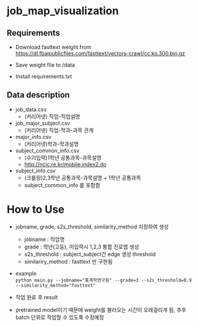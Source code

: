 # job_map_visualization

## Requirements

- Download fasttext weight from
  https://dl.fbaipublicfiles.com/fasttext/vectors-crawl/cc.ko.300.bin.gz

- Save weight file to /data

- Install requirements.txt

## Data description

- job_data.csv
  - (커리어넷) 직업-직업설명
- job_major_subject.csv
  - (커리어넷) 직업-학과-과목 관계
- major_info.csv
  - (커리어넷)학과-학과설명
- subject_common_info.csv
  - (수기입력)1학년 공통과목-과목설명
  - http://ncic.re.kr/mobile.index2.do
- subject_info.csv
  - (크롤링)2,3학년 공통과목-과목설명 + 1학년 공통과목
  - subject_common_info 를 포함함

# How to Use

- jobname, grade, s2s_threshold, similarity_method 지정하여 생성

  - jobname : 직업명
  - grade : 학년(고등), 미입력시 1,2,3 통합 진로맵 생성
  - s2s_threshold : subject_subject간 edge 생성 threshold
  - similariry_method : fasttext 만 구현됨

- example  
  `python main.py --jobname="통계학연구원" --grade=3 --s2s_threshold=0.9 --similarity_method="fasttext"  `

- 작업 완료 후 result
- pretrained model이기 때문에 weight를 불러오는 시간이 오래걸리게 됨, 추후 batch 단위로 작업할 수 있도록 수정예정
